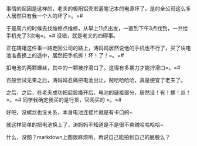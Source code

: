 事情的起因是这样的，老夫的极阳铝壳宏碁笔记本的电源坏了，是的全公司这么多人居然只有我一个人的坏了=。=#  

于是周六的时候去找维修点维修，从早上11点出发，一直到下午3点找到，一共给手机充了3次电=。=# 没错，就是老夫的四碍事。  

正在踌躇这件事一路走回公司的路上，涛妈妈居然说他的手机也不行了，买了块电池准备换上的途中，居然把手机拆！坏！了！=。=#  

扣电池的两颗螺丝，其中的一颗被拧滑口了，这得有多暴力才能拧滑口=。=#  

百般尝试无果之后，涛妈妈忍痛把电池出让，贼哈哈哈哈，真是便宜了老夫了。  

之后，之后，在老夫成功把屁股撬开后，电池的链接部分，居然没！有！螺！丝！=。=# 同学我确定我买的是行货，官网买的 =。=#  

好吧，没螺丝也没关系，本身电池连接片就是有卡口的~  

就这样简单的把电池换上了，涛妈妈不知道是不是很不爽贼哈哈哈哈~  

什么，没图？markdown上图很麻烦哟，再说自己能拍到自己的屁股么？